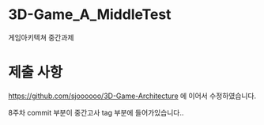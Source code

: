 # 3D-Game_A_MiddleTest
게임아키텍쳐 중간과제

# 제출 사항

https://github.com/sjoooooo/3D-Game-Architecture 에 이어서 수정하였습니다.

8주차 commit 부분이 중간고사 tag 부분에 들어가있습니다..

